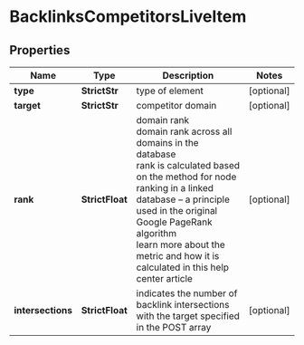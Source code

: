 # BacklinksCompetitorsLiveItem


## Properties

| Name | Type | Description | Notes |
|------------ | ------------- | ------------- | -------------|
**type** | **StrictStr** | type of element |[optional]|
**target** | **StrictStr** | competitor domain |[optional]|
**rank** | **StrictFloat** | domain rank<br>domain rank across all domains in the database<br>rank is calculated based on the method for node ranking in a linked database – a principle used in the original Google PageRank algorithm<br>learn more about the metric and how it is calculated in this help center article |[optional]|
**intersections** | **StrictFloat** | indicates the number of backlink intersections with the target specified in the POST array |[optional]|